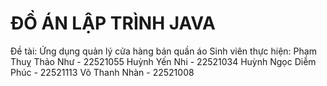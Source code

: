 # ĐỒ ÁN LẬP TRÌNH JAVA
Đề tài: Ứng dụng quản lý cửa hàng bán quần áo Sinh viên thực hiện:
        Phạm Thuỵ Thảo Như - 22521055
        Huỳnh Yến Nhi - 22521034
        Huỳnh Ngọc Diễm Phúc - 22521113
        Võ Thanh Nhàn - 22521008
